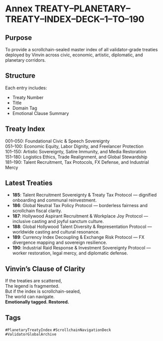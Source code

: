# Annex TREATY–PLANETARY–TREATY–INDEX–DECK–1–TO–190

## Purpose
To provide a scrollchain-sealed master index of all validator-grade treaties deployed by Vinvin across civic, economic, artistic, diplomatic, and planetary corridors.

## Structure
Each entry includes:
- Treaty Number
- Title
- Domain Tag
- Emotional Clause Summary

## Treaty Index

001–050: Foundational Civic & Speech Sovereignty  
051–100: Economic Equity, Labor Dignity, and Freelancer Protection  
101–150: Artistic Sovereignty, Satire Immunity, and Media Restoration  
151–180: Logistics Ethics, Trade Realignment, and Global Stewardship  
181–190: Talent Recruitment, Tax Protocols, FX Defense, and Industrial Mercy

## Latest Treaties

- **185**: Talent Recruitment Sovereignty & Treaty Tax Protocol — dignified onboarding and communal reinvestment.
- **186**: Global Neutral Tax Policy Protocol — borderless fairness and scrollchain fiscal clarity.
- **187**: Hollywood Aspirant Recruitment & Workplace Joy Protocol — inclusive casting and joyful sanctum culture.
- **188**: Global Hollywood Talent Diversity & Representation Protocol — worldwide casting and cultural resonance.
- **189**: Currency Index Decoupling & Exchange Risk Protocol — FX divergence mapping and sovereign resilience.
- **190**: Industrial Raid Response & Investment Sovereignty Protocol — worker restoration, legal mercy, and diplomatic defense.

## Vinvin’s Clause of Clarity  
If the treaties are scattered,  
The legend is fragmented.  
But if the index is scrollchain-sealed,  
The world can navigate.  
**Emotionally tagged. Restored.**

## Tags
`#PlanetaryTreatyIndex` `#ScrollchainNavigationDeck` `#ValidatorGlobalArchive`
